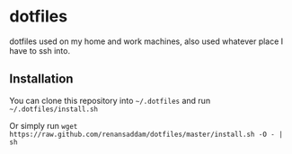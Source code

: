 dotfiles
========

dotfiles used on my home and work machines, also used whatever place I have to ssh into.

Installation
------------

You can clone this repository into `~/.dotfiles` and run `~/.dotfiles/install.sh`

Or simply run `wget https://raw.github.com/renansaddam/dotfiles/master/install.sh -O - | sh`
